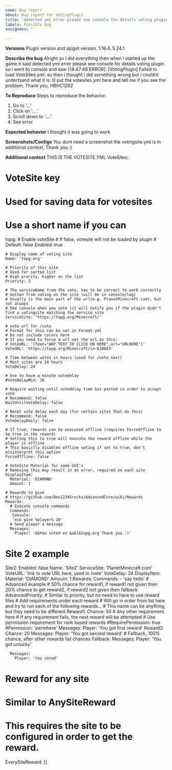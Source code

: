```yaml
---
name: Bug report
about: Bug report for VotingPlugin
title: 'detected yml error please see console for details voting plugin'
labels: Possible Bug
assignees: ''

---
```


**Versions**
Plugin version and spigot version. 1.16.4, 5.24.1

**Describe the bug**
Alright so I did everything then when i started up the game it said detected yml error please see console for details voting plugin so i went to console and saw [14:47:46 ERROR]: [VotingPlugin] Failed to load VoteSites.yml. so then i thought i did something wrong but i couldnt undertsand what it is. Ill put the votesites.yml here and tell me if you see the problem. Thank you, HBHC1262 

**To Reproduce**
Steps to reproduce the behavior:
1. Go to '...'
2. Click on '....'
3. Scroll down to '....'
4. See error

**Expected behavior**
I thought it was going to work

**Screenshots/Configs**
You dont need a screenshot the votingsite.yml is in additional context, Thank you :)

**Additional context** THIS IS THE VOTESITE.YML VoteSites:
  # VoteSite key
  # Used for saving data for votesites
  # Use a short name if you can
  topg:
    # Enable voteSite
    # If false, votesite will not be loaded by plugin
    # Default: false
    Enabled: true
    
    # Display name of voting site
    Name: 'topg.org'
          
    # Priority of this site
    # Used for sorted list
    # High prority, higher on the list
    Priority: 5
          
    # The serviceName from the vote, has to be correct to work correctly
    # Gotten from voting on the site (will be in console/log)
    # Usually is the main part of the url(e.g. PlanetMinecraft.com), but not always
    # See console when you vote (it will notify you if the plugin didn't find a votingsite matching the service site
    ServiceSite: 'https://topg.org/Minecraft/'

    # vote url for /vote
    # Format for this can be set in Format.yml
    # Do not include colors here
    # If you need to force a url set the url as this:
    # VoteURL: '[Text="ANY TEXT TO CLICK ON HERE",url="URLHERE"]'
    VoteURL: 'https://topg.org/Minecraft/in-618653'

    # Time between votes in hours (used for /vote next)
    # Most sites are 24 hours
    VoteDelay: 24
    
    # Use to have a minute votedelay
    #VoteDelayMin: 30
    
    # Require waiting until votedelay time has pasted in order to accept vote
    # Recommend: false
    WaitUntilVoteDelay: false
    
    # Reset vote delay each day (for certain sites that do this)
    # Recommend: false
    VoteDelayDaily: false
    
    # If true, rewards can be executed offline (requires ForceOffline to be true in the reward)
    # Setting this to true will execute the reward offline while the player is offline
    # This basiclly disables offline voting if set to true, don't misinterpret this option
    ForceOffline: false
    
    # VoteSite Material for some GUI's
    # Removing this may result in an error, required on each site
    DisplayItem:
      Material: 'DIAMOND'
      Amount: 1

    # Rewards to give
    # https://github.com/Ben12345rocks/AdvancedCore/wiki/Rewards
    Rewards:
      # Execute console commands
      Commands:
       Console:
       'eco give %player% 10'
      # Send player a message
      Messages:
        Player: '&bYou voted on &a&l&topg.org Thank you :)'
  # Site 2 example
  Site2:
    Enabled: false
    Name: 'Site2'
    ServiceSite: 'PlanetMinecraft.com'
    VoteURL: 'link to vote URL here, used in /vote'
    VoteDelay: 24
    DisplayItem:
      Material: 'DIAMOND'
      Amount: 1
    Rewards:
      Commands:
      - 'say hello'
      # Advanced example
      # 50% chance for reward1, if reward1 not given then 20% chance to get reward2, if reward2 not given then fallback
      AdvancedPriority:
        # Similar to priority, but no need to have to use reward files
        # Add requirements under each reward
        # Will go in order from list here and try to run each of the following rewards...
        # This name can be anything, but they need to be different
        Reward1:
          Chance: 50
          # Any other requirement here
          # If any requirement fails, the next reward will be attempted
          # Use permission requirement for rank based rewards
          #RequirePermission: true
          #Permission: 'permhere'
          Messages:
            Player: 'You got first reward'
        Reward2:
          Chance: 20
          Messages:
            Player: 'You got second reward'
        # Fallback, 100% chance, after other rewards fail chances
        Fallback:
          Messages:
            Player: 'You got unlucky'

      Messages:
        Player: 'You voted'
    
# Reward for any site
# Similar to AnySiteReward
# This requires the site to be configured in order to get the reward.
EverySiteReward: []

